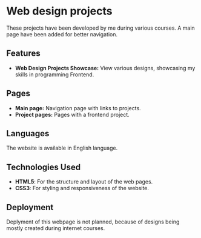 # Web design projects

These projects have been developed by me during various courses. A main page have been added for better navigation.  

## Features

- **Web Design Projects Showcase:** View various designs, showcasing my skills in programming Frontend.

## Pages

- **Main page:** Navigation page with links to projects.
- **Project pages:** Pages with a frontend project.

## **Languages**
   The website is available in English language.

## Technologies Used

- **HTML5**: For the structure and layout of the web pages.
- **CSS3**: For styling and responsiveness of the website.

## Deployment

Deplyment of this webpage is not planned, because of designs being mostly created during internet courses.